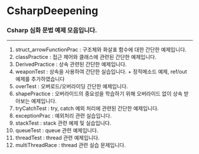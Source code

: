# CsharpDeepening
### Csharp 심화 문법 예제 모음입니다.
---
 1) struct_arrowFunctionPrac : 구조체와 화살표 함수에 대한 간단한 예제입니다.
 2) classPractice : 접근 제어와 클래스에 관련된 간단한 예제입니다.
 3) DerivedPractice : 상속 관련된 간단한 예제입니다.
 4) weaponTest : 상속을 사용하여 간단한 실습입니다. + 정적메소드 예제, ref/out 예제를 추가하였습니다
 5) overTest : 오버로드/오버라이딩 간단한 예제입니다.
 6) shapePractice : 오버라이드의 중요성을 학습하기 위해 오버라이드 없이 상속 받아보는 예제입니다.
 7) tryCatchTest : try, catch 예외 처리에 관련된 간단한 예제입니다.
 8) exceptionPrac : 예외처리 관련 실습입니다.
 9) stackTest : stack 관련 예제 및 실습입니다.
 10) queueTest : queue 관련 예제입니다.
 11) threadTest : thread 관련 예제입니다.
 12) multiThreadRace : thread 관련 실습 문제입니다.
